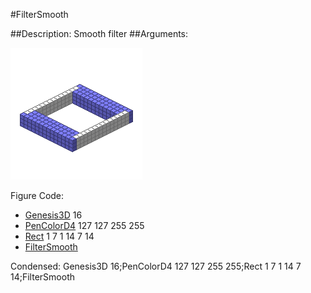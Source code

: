 #FilterSmooth

##Description: Smooth filter
##Arguments: 

![](FilterSmooth-Iso.png)

Figure Code:
- [Genesis3D](Genesis3D.md) 16
- [PenColorD4](PenColorD4.md) 127 127 255 255
- [Rect](Rect.md) 1 7 1 14 7 14
- [FilterSmooth](FilterSmooth.md)

Condensed: Genesis3D 16;PenColorD4 127 127 255 255;Rect 1 7 1 14 7 14;FilterSmooth

